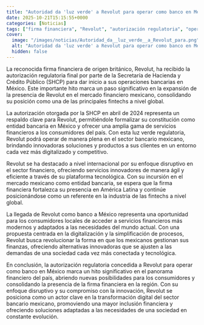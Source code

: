 ```yaml
---
title: "Autoridad da 'luz verde' a Revolut para operar como banco en México"
date: 2025-10-21T15:15:55+0000
categories: [Noticias]
tags: ["firma financiera", "Revolut", "autorización regulatoria", "operaciones bancarias", "mercado financiero", "fintechs", "servicios financieros", "entidad bancaria", "sector bancario", "soluciones innovadoras", "plataforma tecnológica", "presencia en América Latina", "industria fintechs"]
cover:
  image: "/images/noticias/Autoridad_da__luz_verde__a_Revolut_para.png"
  alt: "Autoridad da 'luz verde' a Revolut para operar como banco en México"
  hidden: false
---
```


La reconocida firma financiera de origen británico, Revolut, ha recibido la autorización regulatoria final por parte de la Secretaría de Hacienda y Crédito Público (SHCP) para dar inicio a sus operaciones bancarias en México. Este importante hito marca un paso significativo en la expansión de la presencia de Revolut en el mercado financiero mexicano, consolidando su posición como una de las principales fintechs a nivel global.

La autorización otorgada por la SHCP en abril de 2024 representa un respaldo clave para Revolut, permitiéndole formalizar su constitución como entidad bancaria en México y ofrecer una amplia gama de servicios financieros a los consumidores del país. Con esta luz verde regulatoria, Revolut podrá operar de manera plena en el sector bancario mexicano, brindando innovadoras soluciones y productos a sus clientes en un entorno cada vez más digitalizado y competitivo.

Revolut se ha destacado a nivel internacional por su enfoque disruptivo en el sector financiero, ofreciendo servicios innovadores de manera ágil y eficiente a través de su plataforma tecnológica. Con su incursión en el mercado mexicano como entidad bancaria, se espera que la firma financiera fortalezca su presencia en América Latina y continúe posicionándose como un referente en la industria de las fintechs a nivel global.

La llegada de Revolut como banco a México representa una oportunidad para los consumidores locales de acceder a servicios financieros más modernos y adaptados a las necesidades del mundo actual. Con una propuesta centrada en la digitalización y la simplificación de procesos, Revolut busca revolucionar la forma en que los mexicanos gestionan sus finanzas, ofreciendo alternativas innovadoras que se ajusten a las demandas de una sociedad cada vez más conectada y tecnológica.

En conclusión, la autorización regulatoria concedida a Revolut para operar como banco en México marca un hito significativo en el panorama financiero del país, abriendo nuevas posibilidades para los consumidores y consolidando la presencia de la firma financiera en la región. Con su enfoque disruptivo y su compromiso con la innovación, Revolut se posiciona como un actor clave en la transformación digital del sector bancario mexicano, promoviendo una mayor inclusión financiera y ofreciendo soluciones adaptadas a las necesidades de una sociedad en constante evolución.
